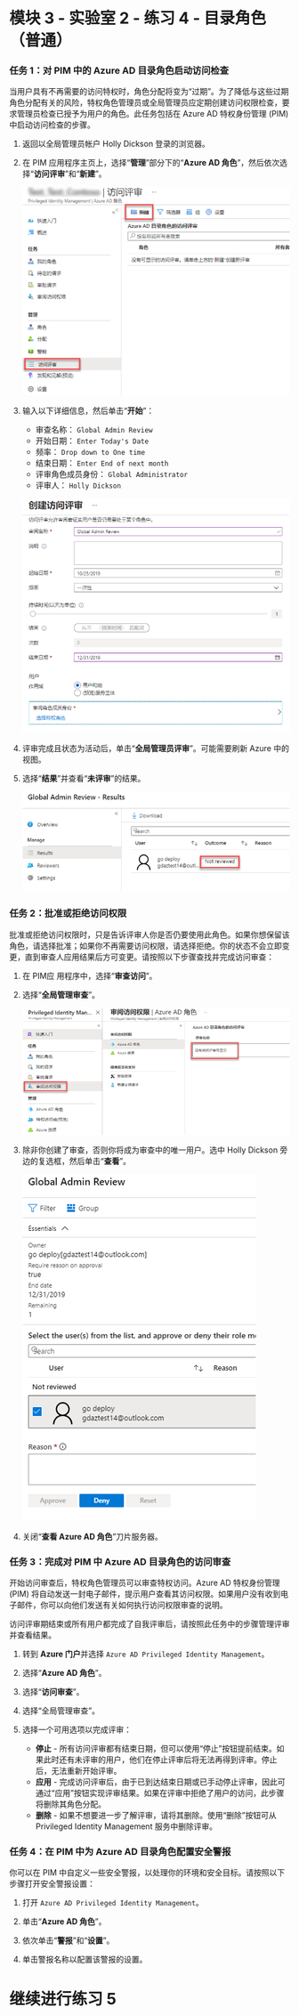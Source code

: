 # 模块 3 - 实验室 2 - 练习 4 - 目录角色（普通）


### 任务 1：对 PIM 中的 Azure AD 目录角色启动访问检查


当用户具有不再需要的访问特权时，角色分配将变为“过期”。为了降低与这些过期角色分配有关的风险，特权角色管理员或全局管理员应定期创建访问权限检查，要求管理员检查已授予为用户的角色。此任务包括在 Azure AD 特权身份管理 (PIM) 中启动访问检查的步骤。


1.  返回以全局管理员帐户 Holly Dickson 登录的浏览器。

1.  在 PIM 应用程序主页上，选择“**管理**”部分下的“**Azure AD 角色**”，然后依次选择“**访问评审**”和“**新建**”。

     ![屏幕截图](../Media/1704b3b2-05a7-47c8-a3e3-20ba6546b9d6.png)

1.  输入以下详细信息，然后单击“**开始**”：

      - 审查名称： `Global Admin Review`
      - 开始日期： `Enter Today's Date` 
      - 频率： `Drop down to One time`
      - 结束日期： `Enter End of next month`
      - 评审角色成员身份： `Global Administrator`
      - 评审人： `Holly Dickson`
 
 
     ![屏幕截图](../Media/84274ed2-be53-4b3f-853a-c85f0dcfeab2.png)
 
1.  评审完成且状态为活动后，单击“**全局管理员评审**”。可能需要刷新 Azure 中的视图。

1.  选择“**结果**”并查看“**未评审**”的结果。

     ![屏幕截图](../Media/04c32a26-be67-48dd-bf3d-7b60e81e2fff.png)

### 任务 2：批准或拒绝访问权限


批准或拒绝访问权限时，只是告诉评审人你是否仍要使用此角色。如果你想保留该角色，请选择批准；如果你不再需要访问权限，请选择拒绝。你的状态不会立即变更，直到审查人应用结果后方可变更。请按照以下步骤查找并完成访问审查：


1.  在 PIM应 用程序中，选择“**审查访问**”。 

2.  选择“**全局管理审查**”。

     ![屏幕截图](../Media/3f5a8e6a-05a7-4cc0-96ea-d1a10d23c38f.png)

3.  除非你创建了审查，否则你将成为审查中的唯一用户。选中 Holly Dickson 旁边的复选框，然后单击“**查看**”。

     ![屏幕截图](../Media/081d9886-8482-4d62-827c-68eb380c00a0.png)

5.  关闭“**查看 Azure AD 角色**”刀片服务器。

### 任务 3：完成对 PIM 中 Azure AD 目录角色的访问审查


开始访问审查后，特权角色管理员可以审查特权访问。Azure AD 特权身份管理 (PIM) 将自动发送一封电子邮件，提示用户查看其访问权限。如果用户没有收到电子邮件，你可以向他们发送有关如何执行访问权限审查的说明。

访问评审期结束或所有用户都完成了自我评审后，请按照此任务中的步骤管理评审并查看结果。



1. 转到 **Azure 门户**并选择 `Azure AD Privileged Identity Management`。

1. 选择“**Azure AD 角色**”。

2. 选择“**访问审查**”。

3. 选择“全局管理审查”。 

4. 选择一个可用选项以完成评审：
     - **停止** - 所有访问评审都有结束日期，但可以使用“停止”按钮提前结束。如果此时还有未评审的用户，他们在停止评审后将无法再得到评审。停止后，无法重新开始评审。
     - **应用** - 完成访问评审后，由于已到达结束日期或已手动停止评审，因此可通过“应用”按钮实现评审结果。如果在评审中拒绝了用户的访问，此步骤将删除其角色分配。
     - **删除** - 如果不想要进一步了解评审，请将其删除。使用“删除”按钮可从 Privileged Identity Management 服务中删除评审。


### 任务 4：在 PIM 中为 Azure AD 目录角色配置安全警报


你可以在 PIM 中自定义一些安全警报，以处理你的环境和安全目标。请按照以下步骤打开安全警报设置：



1.  打开 `Azure AD Privileged Identity Management`。

1.  单击“**Azure AD 角色**”。

1.  依次单击“**警报**”和“**设置**”。

1.  单击警报名称以配置该警报的设置。


# 继续进行练习 5
